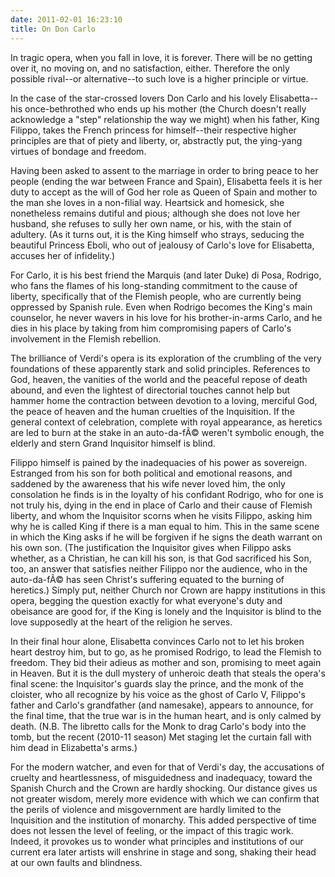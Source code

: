 ```yaml
---
date: 2011-02-01 16:23:10
title: On Don Carlo
---
```


In tragic opera, when you fall in love, it is forever. There will be no getting over it, no moving on, and no satisfaction, either. Therefore the only possible rival--or alternative--to such love is a higher principle or virtue.

In the case of the star-crossed lovers Don Carlo and his lovely Elisabetta--his once-bethrothed who ends up his mother (the Church doesn't really acknowledge a "step" relationship the way we might) when his father, King Filippo, takes the French princess for himself--their respective higher principles are that of piety and liberty, or, abstractly put, the ying-yang virtues of bondage and freedom.

<!--more-->Having been asked to assent to the marriage in order to bring peace to her people (ending the war between France and Spain), Elisabetta feels it is her duty to accept as the will of God her role as Queen of Spain and mother to the man she loves in a non-filial way. Heartsick and homesick, she nonetheless remains dutiful and pious; although she does not love her husband, she refuses to sully her own name, or his, with the stain of adultery. (As it turns out, it is the King himself who strays, seducing the beautiful Princess Eboli, who out of jealousy of Carlo's love for Elisabetta, accuses her of infidelity.)

For Carlo, it is his best friend the Marquis (and later Duke) di Posa, Rodrigo, who fans the flames of his long-standing commitment to the cause of liberty, specifically that of the Flemish people, who are currently being oppressed by Spanish rule. Even when Rodrigo becomes the King's main counselor, he never wavers in his love for his brother-in-arms Carlo, and he dies in his place by taking from him compromising papers of Carlo's involvement in the Flemish rebellion.

The brilliance of Verdi's opera is its exploration of the crumbling of the very foundations of these apparently stark and solid principles. References to God, heaven, the vanities of the world and the peaceful repose of death abound, and even the lightest of directorial touches cannot help but hammer home the contraction between devotion to a loving, merciful God, the peace of heaven and the human cruelties of the Inquisition. If the general context of celebration, complete with royal appearance, as heretics are led to burn at the stake in an auto-da-fÃ© weren't symbolic enough, the elderly and stern Grand Inquisitor himself is blind.

Filippo himself is pained by the inadequacies of his power as sovereign. Estranged from his son for both political and emotional reasons, and saddened by the awareness that his wife never loved him, the only consolation he finds is in the loyalty of his confidant Rodrigo, who for one is not truly his, dying in the end in place of Carlo and their cause of Flemish liberty, and whom the Inquisitor scorns when he visits Filippo, asking him why he is called King if there is a man equal to him. This in the same scene in which the King asks if he will be forgiven if he signs the death warrant on his own son. (The justification the Inquisitor gives when Filippo asks whether, as a Christian, he can kill his son, is that God sacrificed his Son, too, an answer that satisfies neither Filippo nor the audience, who in the auto-da-fÃ© has seen Christ's suffering equated to the burning of heretics.) Simply put, neither Church nor Crown are happy institutions in this opera, begging the question exactly for what everyone's duty and obeisance are good for, if the King is lonely and the Inquisitor is blind to the love supposedly at the heart of the religion he serves.

In their final hour alone, Elisabetta convinces Carlo not to let his broken heart destroy him, but to go, as he promised Rodrigo, to lead the Flemish to freedom. They bid their adieus as mother and son, promising to meet again in Heaven. But it is the dull mystery of unheroic death that steals the opera's final scene: the Inquisitor's guards slay the prince, and the monk of the cloister, who all recognize by his voice as the ghost of Carlo V, Filippo's father and Carlo's grandfather (and namesake), appears to announce, for the final time, that the true war is in the human heart, and is only calmed by death. (N.B. The libretto calls for the Monk to drag Carlo's body into the tomb, but the recent (2010-11 season) Met staging let the curtain fall with him dead in Elizabetta's arms.)

For the modern watcher, and even for that of Verdi's day, the accusations of cruelty and heartlessness, of misguidedness and inadequacy, toward the Spanish Church and the Crown are hardly shocking. Our distance gives us not greater wisdom, merely more evidence with which we can confirm that the perils of violence and misgovernment are hardly limited to the Inquisition and the institution of monarchy. This added perspective of time does not lessen the level of feeling, or the impact of this tragic work. Indeed, it provokes us to wonder what principles and institutions of our current era later artists will enshrine in stage and song, shaking their head at our own faults and blindness.
